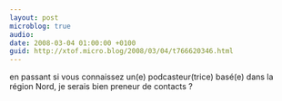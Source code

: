 ```yaml
---
layout: post
microblog: true
audio: 
date: 2008-03-04 01:00:00 +0100
guid: http://xtof.micro.blog/2008/03/04/t766620346.html
---
```

en passant si vous connaissez un(e) podcasteur(trice) basé(e) dans la région Nord, je serais bien preneur de contacts ?
